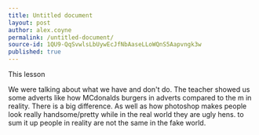 ```yaml
---
title: Untitled document
layout: post
author: alex.coyne
permalink: /untitled-document/
source-id: 1QU9-QqSvwlsLbUywEcJfNbAaseLLoWQnS5Aapvngk3w
published: true
---
```

This lesson

We were talking about what we have and don't do.  The teacher showed us some adverts like how MCdonalds burgers in adverts compared to the m in reality. There is a big difference. As well as how photoshop makes people look really handsome/pretty while in the real world they are ugly hens. to sum it up people in reality are not the same in the fake world. 

